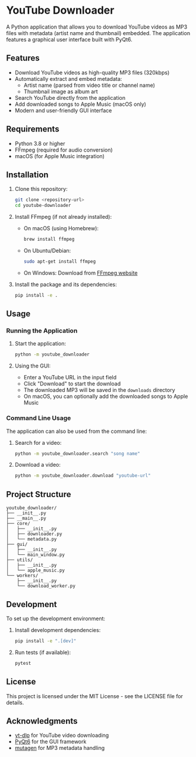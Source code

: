 # YouTube Downloader

A Python application that allows you to download YouTube videos as MP3 files with metadata (artist name and thumbnail) embedded. The application features a graphical user interface built with PyQt6.

## Features

- Download YouTube videos as high-quality MP3 files (320kbps)
- Automatically extract and embed metadata:
  - Artist name (parsed from video title or channel name)
  - Thumbnail image as album art
- Search YouTube directly from the application
- Add downloaded songs to Apple Music (macOS only)
- Modern and user-friendly GUI interface

## Requirements

- Python 3.8 or higher
- FFmpeg (required for audio conversion)
- macOS (for Apple Music integration)

## Installation

1. Clone this repository:
   ```bash
   git clone <repository-url>
   cd youtube-downloader
   ```

2. Install FFmpeg (if not already installed):
   - On macOS (using Homebrew):
     ```bash
     brew install ffmpeg
     ```
   - On Ubuntu/Debian:
     ```bash
     sudo apt-get install ffmpeg
     ```
   - On Windows:
     Download from [FFmpeg website](https://ffmpeg.org/download.html)

3. Install the package and its dependencies:
   ```bash
   pip install -e .
   ```

## Usage

### Running the Application

1. Start the application:
   ```bash
   python -m youtube_downloader
   ```

2. Using the GUI:
   - Enter a YouTube URL in the input field
   - Click "Download" to start the download
   - The downloaded MP3 will be saved in the `downloads` directory
   - On macOS, you can optionally add the downloaded songs to Apple Music

### Command Line Usage

The application can also be used from the command line:

1. Search for a video:
   ```bash
   python -m youtube_downloader.search "song name"
   ```

2. Download a video:
   ```bash
   python -m youtube_downloader.download "youtube-url"
   ```

## Project Structure

```
youtube_downloader/
├── __init__.py
├── __main__.py
├── core/
│   ├── __init__.py
│   ├── downloader.py
│   └── metadata.py
├── gui/
│   ├── __init__.py
│   └── main_window.py
├── utils/
│   ├── __init__.py
│   └── apple_music.py
└── workers/
    ├── __init__.py
    └── download_worker.py
```

## Development

To set up the development environment:

1. Install development dependencies:
   ```bash
   pip install -e ".[dev]"
   ```

2. Run tests (if available):
   ```bash
   pytest
   ```

## License

This project is licensed under the MIT License - see the LICENSE file for details.

## Acknowledgments

- [yt-dlp](https://github.com/yt-dlp/yt-dlp) for YouTube video downloading
- [PyQt6](https://www.riverbankcomputing.com/software/pyqt/) for the GUI framework
- [mutagen](https://mutagen.readthedocs.io/) for MP3 metadata handling 